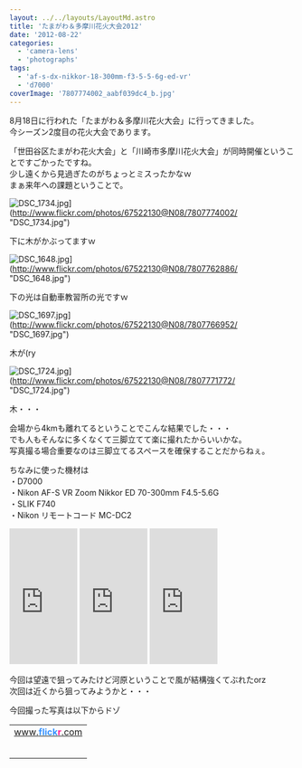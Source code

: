 ```yaml
---
layout: ../../layouts/LayoutMd.astro
title: 'たまがわ＆多摩川花火大会2012'
date: '2012-08-22'
categories:
  - 'camera-lens'
  - 'photographs'
tags:
  - 'af-s-dx-nikkor-18-300mm-f3-5-5-6g-ed-vr'
  - 'd7000'
coverImage: '7807774002_aabf039dc4_b.jpg'
---
```


8月18日に行われた「たまがわ＆多摩川花火大会」に行ってきました。  
今シーズン2度目の花火大会であります。

「世田谷区たまがわ花火大会」と「川崎市多摩川花火大会」が同時開催ということですごかったですね。  
少し遠くから見過ぎたのがちょっとミスったかなｗ  
まぁ来年への課題ということで。

![DSC_1734.jpg](/archive/images/7807774002_aabf039dc4_b.jpg)](http://www.flickr.com/photos/67522130@N08/7807774002/ "DSC_1734.jpg")

下に木がかぶってますｗ

![DSC_1648.jpg](/archive/images/7807762886_f34f06beae.jpg)](http://www.flickr.com/photos/67522130@N08/7807762886/ "DSC_1648.jpg")

下の光は自動車教習所の光ですｗ

![DSC_1697.jpg](/archive/images/7807766952_f4aa336779.jpg)](http://www.flickr.com/photos/67522130@N08/7807766952/ "DSC_1697.jpg")

木が(ry

![DSC_1724.jpg](/archive/images/7807771772_1904bfcd52.jpg)](http://www.flickr.com/photos/67522130@N08/7807771772/ "DSC_1724.jpg")

木・・・

会場から4kmも離れてるということでこんな結果でした・・・  
でも人もそんなに多くなくて三脚立てて楽に撮れたからいいかな。  
写真撮る場合重要なのは三脚立てるスペースを確保することだからねぇ。

ちなみに使った機材は  
・D7000  
・Nikon AF-S VR Zoom Nikkor ED 70-300mm F4.5-5.6G  
・SLIK F740  
・Nikon リモートコード MC-DC2

<iframe style="width: 120px; height: 240px;" src="http://rcm-jp.amazon.co.jp/e/cm?lt1=_blank&amp;bc1=000000&amp;IS2=1&amp;bg1=FFFFFF&amp;fc1=000000&amp;lc1=0000FF&amp;t=mizuka123-22&amp;o=9&amp;p=8&amp;l=as4&amp;m=amazon&amp;f=ifr&amp;ref=ss_til&amp;asins=B001F6TXME" height="240" width="320" frameborder="0" marginwidth="0" marginheight="0" scrolling="no"></iframe>

<iframe style="width: 120px; height: 240px;" src="http://rcm-jp.amazon.co.jp/e/cm?lt1=_blank&amp;bc1=000000&amp;IS2=1&amp;bg1=FFFFFF&amp;fc1=000000&amp;lc1=0000FF&amp;t=mizuka123-22&amp;o=9&amp;p=8&amp;l=as4&amp;m=amazon&amp;f=ifr&amp;ref=ss_til&amp;asins=B001HLCY1E" height="240" width="320" frameborder="0" marginwidth="0" marginheight="0" scrolling="no"></iframe>

<iframe style="width: 120px; height: 240px;" src="http://rcm-jp.amazon.co.jp/e/cm?lt1=_blank&amp;bc1=000000&amp;IS2=1&amp;bg1=FFFFFF&amp;fc1=000000&amp;lc1=0000FF&amp;t=mizuka123-22&amp;o=9&amp;p=8&amp;l=as4&amp;m=amazon&amp;f=ifr&amp;ref=ss_til&amp;asins=B000HJPK2C" height="240" width="320" frameborder="0" marginwidth="0" marginheight="0" scrolling="no"></iframe>

今回は望遠で狙ってみたけど河原ということで風が結構強くてぶれたorz  
次回は近くから狙ってみようかと・・・

今回撮った写真は以下からドゾ

<!-- #flickr\_badge\_source\_txt {padding:0; font: 11px arial, helvetica, sans serif; color:#666666;} #flickr\_badge\_icon {display:block !important; margin:0 !important; border: 1px solid rgb(0, 0, 0) !important;} #flickr\_icon\_td {padding:0 5px 0 0 !important;} .flickr\_badge\_image {text-align:center !important;} .flickr\_badge\_image img {border: 1px solid black !important;} #flickr\_www {display:block; padding:0 10px 0 10px !important; font: 11px arial, helvetica, sans serif !important; color:#3993ff !important;} #flickr\_badge\_uber\_wrapper a:hover, #flickr\_badge\_uber\_wrapper a:link, #flickr\_badge\_uber\_wrapper a:active, #flickr\_badge\_uber\_wrapper a:visited {text-decoration:none !important; background:inherit !important;color:#3993ff;} #flickr\_badge\_wrapper {background-color:#ffffff;border: solid 1px #000000} #flickr\_badge\_source {padding:0 !important; font: 11px arial, helvetica, sans serif !important; color:#666666 !important;} -->

<table id="flickr_badge_uber_wrapper" border="0" cellspacing="10" cellpadding="0"><tbody><tr><td><a id="flickr_www" href="http://www.flickr.com">www.<strong style="color: #3993ff;">flick<span style="color: #ff1c92;">r</span></strong>.com</a><table id="flickr_badge_wrapper" border="0" cellspacing="10" cellpadding="0"></table></td></tr></tbody></table>

